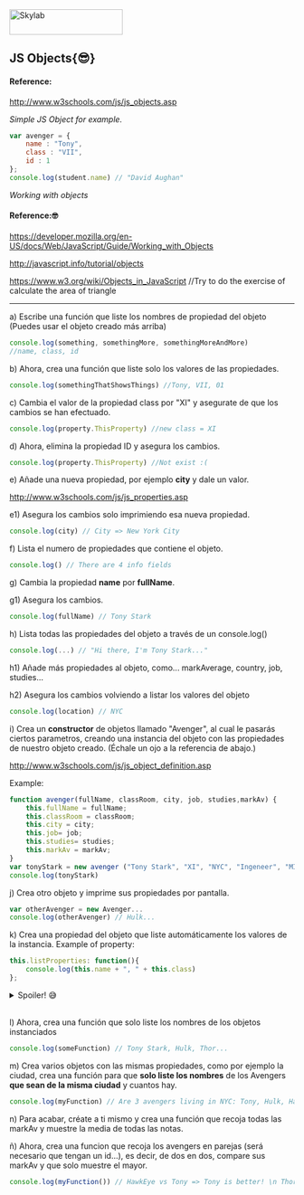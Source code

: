 <img src="http://www.skylabcoders.com/images/403/default.png" alt="Skylab" style="width:200px;height:45px;">

## JS Objects{😎}

#### Reference:

http://www.w3schools.com/js/js_objects.asp

*Simple JS Object for example.*

```javascript
var avenger = { 
    name : "Tony", 
    class : "VII", 
    id : 1 
};
console.log(student.name) // "David Aughan"
```

*Working with objects*
#### Reference:🤓
https://developer.mozilla.org/en-US/docs/Web/JavaScript/Guide/Working_with_Objects

http://javascript.info/tutorial/objects

https://www.w3.org/wiki/Objects_in_JavaScript //Try to do the exercise of calculate the area of triangle 

---

a) Escribe una función que liste los nombres de propiedad del objeto 
(Puedes usar el objeto creado más arriba)
```javascript
console.log(something, somethingMore, somethingMoreAndMore)
//name, class, id
```

b) Ahora, crea una función que liste solo los valores de las propiedades.
```javascript
console.log(somethingThatShowsThings) //Tony, VII, 01
```

c) Cambia el valor de la propiedad class por "XI" y asegurate de que los cambios se han efectuado.
```javascript
console.log(property.ThisProperty) //new class = XI
```

d) Ahora, elimina la propiedad ID y asegura los cambios.
```javascript
console.log(property.ThisProperty) //Not exist :(
```

e) Añade una nueva propiedad, por ejemplo **city** y dale un valor.

http://www.w3schools.com/js/js_properties.asp

e1) Asegura los cambios solo imprimiendo esa nueva propiedad.
```javascript
console.log(city) // City => New York City
```

f) Lista el numero de propiedades que contiene el objeto.
```javascript
console.log() // There are 4 info fields
```

g) Cambia la propiedad **name** por **fullName**.

g1) Asegura los cambios.
```javascript
console.log(fullName) // Tony Stark
```

h) Lista todas las propiedades del objeto a través de un console.log()
```javascript
console.log(...) // "Hi there, I'm Tony Stark..."
```

h1) Añade más propiedades al objeto, como... markAverage, country, job, studies...

h2) Asegura los cambios volviendo a listar los valores del objeto

```javascript
console.log(location) // NYC
```

i) Crea un **constructor** de objetos llamado "Avenger", al cual le pasarás ciertos parametros, creando una instancia del objeto con las propiedades de nuestro objeto creado.
(Échale un ojo a la referencia de abajo.) 

http://www.w3schools.com/js/js_object_definition.asp

Example:

```javascript
function avenger(fullName, classRoom, city, job, studies,markAv) {
    this.fullName = fullName;
    this.classRoom = classRoom;
    this.city = city;
    this.job= job;
    this.studies= studies;
    this.markAv = markAv;
}
var tonyStark = new avenger ("Tony Stark", "XI", "NYC", "Ingeneer", "MIT", 10)
console.log(tonyStark)
```

j) Crea otro objeto y imprime sus propiedades por pantalla.
```javascript
var otherAvenger = new Avenger...
console.log(otherAvenger) // Hulk...
```

k) Crea una propiedad del objeto que liste automáticamente los valores de la instancia.
Example of property:
```javascript
this.listProperties: function(){
    console.log(this.name + ", " + this.class) 
};
```

<details> 
  <summary>Spoiler! 😅</summary>
```javascript
function avenger(fullName, classRoom, city, job, studies,markAv) {
    this.fullName = fullName;
    this.classRoom = classRoom;
    this.city = city;
    this.job = job;
    this.studies = studies;
    this.markAv = markAv;
    this.description = function(){
        console.log(this.fullName + ", " + this.city + "...")
    }
}
var tonyStark = new avenger ("Tony Stark", "XI", "NYC", "Ingeneer", "MIT", 10)
tonyStark.description()
//Tony Stark, NYC...
```
</details>
<br>

l) Ahora, crea una función que solo liste los nombres de los objetos instanciados
```javascript
console.log(someFunction) // Tony Stark, Hulk, Thor...
```

m) Crea varios objetos con las mismas propiedades, como por ejemplo la ciudad, crea una función para que **solo liste los nombres** de los Avengers **que sean de la misma ciudad** y cuantos hay.
```javascript
console.log(myFunction) // Are 3 avengers living in NYC: Tony, Hulk, Hawkeye
```

n) Para acabar, créate a ti mismo y crea una función que recoja todas las markAv y muestre la media de todas las notas.

ñ) Ahora, crea una funcion que recoja los avengers en parejas (será necesario que tengan un id...), es decir, de dos en dos, compare sus markAv y que solo muestre el mayor.
```javascript
console.log(myFunction()) // HawkEye vs Tony => Tony is better! \n Thor vs Hulk => Hulk is better! \n Vision vs Captain America => Vision is better
```

